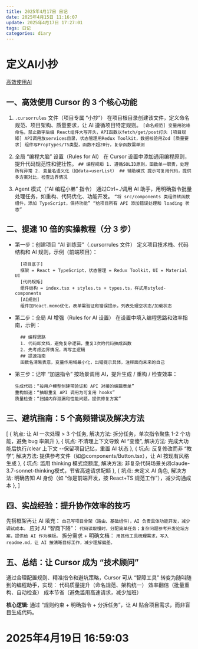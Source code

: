 ```yaml
---
title: 2025年4月17日 日记
date: 2025年4月15日 11:16:07
update: 2025年4月17日 17:27:01
tags: 日记
categories: diary
---
```

# 定义AI小抄
[高效使用AI](https://mp.weixin.qq.com/s/JNkPIlGAq2QvmQIYUenSXg)

## 一、高效使用 Cursor 的 3 个核心功能
  1. `.cursorrules` 文件（项目专属 “小抄”）
    在项目根目录创建该文件，定义命名规范、项目架构、质量要求，让 AI 遵循项目特定规则。
    ```
    [命名规范]
    变量用驼峰命名，禁止数字后缀
    React组件大写开头，API函数以fetch/get/post打头
    [项目规矩]
    API调用放services目录，状态管理用Redux Toolkit，数据校验用Zod
    [质量要求]
    组件写PropTypes/TS类型，函数不超20行，复杂函数需单测
    ```

  2. 全局 “编程大脑” 设置（Rules for AI）
    在 Cursor 设置中添加通用编程原则，提升代码规范性和健壮性。
    ```
    ## 编程规矩
    1. 遵循SOLID原则，函数单一职责，处理所有异常
    2. 变量名语义化（如data→userList）
    ## 辅助模式
    提示可复用代码，提供多方案对比，检查边界情况
    ```

  3. Agent 模式（“AI 编程小弟” 指令）
    通过Ctrl+./调用 AI 助手，用明确指令批量处理任务，如重构、代码优化、功能开发。
    ```
      “将 src/components 类组件转函数组件，添加 TypeScript，保持功能”
      “给项目所有 API 添加错误处理和 loading 状态”
    ```

## 二、提速 10 倍的实操教程（分 3 步）
  + 第一步：创建项目 “AI 训练营”（.cursorrules 文件）
    定义项目技术栈、代码结构和 AI 规则，示例（前端项目）：
    ```plaintext
      [项目底子]
      框架 = React + TypeScript，状态管理 = Redux Toolkit，UI = Material UI
      [代码规矩]
      组件结构 = index.tsx + styles.ts + types.ts，样式用styled-components
      [AI规则]
      组件加React.memo优化，表单需验证和错误提示，列表处理空状态/加载状态
    ```
  + 第二步：全局 AI 增强（Rules for AI 设置）
    在设置中填入编程思路和效率指南，示例：
    ```
      ## 编程思路
      1. 代码即文档，避免复杂逻辑，重复3次的代码抽成函数
      2. 先考虑边界情况，再写主逻辑
      ## 提速指南
      函数名清晰表意，变量作用域最小化，出错提示具体，注释面向未来的自己
    ```
  + 第三步：记牢 “加速指令”
    按场景调用 AI，提升生成 / 重构 / 检查效率：
    ```
    生成代码：“按用户模型创建带验证和 API 对接的编辑表单”
    重构加速：“抽取重复 API 调用为可复用 hooks”
    质量检查：“扫描内存泄漏和性能问题，提供修复方案”
    ```

## 三、避坑指南：5 个高频错误及解决方法
  [
    {
      坑点: 让 AI 一次处理 > 3 个任务,
      解决方法: 拆分任务，单次指令聚焦 1-2 个功能，避免 bug 率飙升
    },
    {
      坑点: 不清理上下文导致 AI “变傻”,
      解决方法: 完成大功能后执行/clear 上下文 --保留项目记忆，重置 AI 状态
    },
    {
      坑点: 反复修改而非 “教学”,
      解决方法: 提供参考文件（如@components/Button.tsx），让 AI 按现有风格生成
    },
    {
      坑点: 滥用 thinking 模式烧额度,
      解决方法: 非复杂代码场景关闭claude-3.7-sonnet-thinking模式，节省高速请求配额
    },
    {
      坑点: 未定义 AI 角色,
      解决方法: 明确告知 AI 身份（如 “你是前端开发，按 React+TS 规范工作”），减少沟通成本
    },
  ]

## 四、实战经验：提升协作效率的技巧
  先搭框架再让 AI 填充：
    ```自己写项目骨架（路由、基础组件），AI 负责具体功能开发，减少调试成本。```
  应对 AI “智商下降”：
    ```代码读取慢时，分配简单任务；复杂问题参考开发论坛方案，提供给 AI 作为模板。```
  拆分需求 + 明确文档：
    ```用其他工具梳理需求，写入readme.md，让 AI 按清晰目标工作，减少理解偏差。```

## 五、总结：让 Cursor 成为 “技术顾问”
  通过合理配置规则、精准指令和避坑策略，Cursor 可从 “智障工具” 转变为随叫随到的编程助手，实现：
    代码质量提升（命名规范、架构统一）
    效率翻倍（批量重构、自动检查）
    成本节省（避免滥用高速请求，减少加班）

  **核心逻辑**: 通过 “规则约束 + 明确指令 + 分拆任务”，让 AI 贴合项目需求，而非盲目生成代码。



# 2025年4月19日 16:59:03
